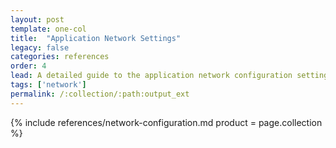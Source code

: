 ```yaml
---
layout: post
template: one-col
title:  "Application Network Settings"
legacy: false
categories: references
order: 4
lead: A detailed guide to the application network configuration settings available in Maestro
tags: ['network']
permalink: /:collection/:path:output_ext
---
```


{% include references/network-configuration.md product = page.collection %}